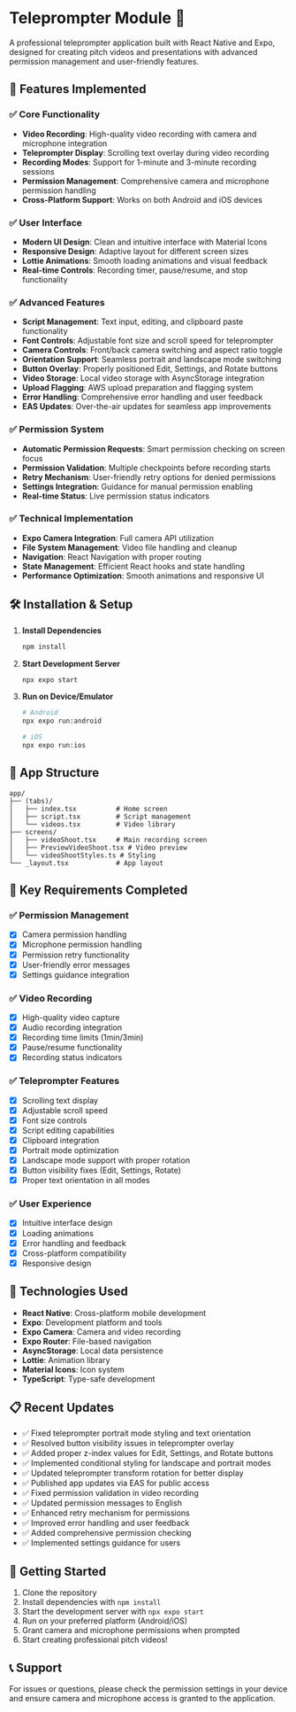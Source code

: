 # Teleprompter Module 📱

A professional teleprompter application built with React Native and Expo, designed for creating pitch videos and presentations with advanced permission management and user-friendly features.

## 🚀 Features Implemented

### ✅ Core Functionality
- **Video Recording**: High-quality video recording with camera and microphone integration
- **Teleprompter Display**: Scrolling text overlay during video recording
- **Recording Modes**: Support for 1-minute and 3-minute recording sessions
- **Permission Management**: Comprehensive camera and microphone permission handling
- **Cross-Platform Support**: Works on both Android and iOS devices

### ✅ User Interface
- **Modern UI Design**: Clean and intuitive interface with Material Icons
- **Responsive Design**: Adaptive layout for different screen sizes
- **Lottie Animations**: Smooth loading animations and visual feedback
- **Real-time Controls**: Recording timer, pause/resume, and stop functionality

### ✅ Advanced Features
- **Script Management**: Text input, editing, and clipboard paste functionality
- **Font Controls**: Adjustable font size and scroll speed for teleprompter
- **Camera Controls**: Front/back camera switching and aspect ratio toggle
- **Orientation Support**: Seamless portrait and landscape mode switching
- **Button Overlay**: Properly positioned Edit, Settings, and Rotate buttons
- **Video Storage**: Local video storage with AsyncStorage integration
- **Upload Flagging**: AWS upload preparation and flagging system
- **Error Handling**: Comprehensive error handling and user feedback
- **EAS Updates**: Over-the-air updates for seamless app improvements

### ✅ Permission System
- **Automatic Permission Requests**: Smart permission checking on screen focus
- **Permission Validation**: Multiple checkpoints before recording starts
- **Retry Mechanism**: User-friendly retry options for denied permissions
- **Settings Integration**: Guidance for manual permission enabling
- **Real-time Status**: Live permission status indicators

### ✅ Technical Implementation
- **Expo Camera Integration**: Full camera API utilization
- **File System Management**: Video file handling and cleanup
- **Navigation**: React Navigation with proper routing
- **State Management**: Efficient React hooks and state handling
- **Performance Optimization**: Smooth animations and responsive UI

## 🛠️ Installation & Setup

1. **Install Dependencies**
   ```bash
   npm install
   ```

2. **Start Development Server**
   ```bash
   npx expo start
   ```

3. **Run on Device/Emulator**
   ```bash
   # Android
   npx expo run:android
   
   # iOS
   npx expo run:ios
   ```

## 📱 App Structure

```
app/
├── (tabs)/
│   ├── index.tsx          # Home screen
│   ├── script.tsx         # Script management
│   └── videos.tsx         # Video library
├── screens/
│   ├── videoShoot.tsx     # Main recording screen
│   ├── PreviewVideoShoot.tsx # Video preview
│   └── videoShootStyles.ts # Styling
└── _layout.tsx            # App layout
```

## 🎯 Key Requirements Completed

### ✅ Permission Management
- [x] Camera permission handling
- [x] Microphone permission handling
- [x] Permission retry functionality
- [x] User-friendly error messages
- [x] Settings guidance integration

### ✅ Video Recording
- [x] High-quality video capture
- [x] Audio recording integration
- [x] Recording time limits (1min/3min)
- [x] Pause/resume functionality
- [x] Recording status indicators

### ✅ Teleprompter Features
- [x] Scrolling text display
- [x] Adjustable scroll speed
- [x] Font size controls
- [x] Script editing capabilities
- [x] Clipboard integration
- [x] Portrait mode optimization
- [x] Landscape mode support with proper rotation
- [x] Button visibility fixes (Edit, Settings, Rotate)
- [x] Proper text orientation in all modes

### ✅ User Experience
- [x] Intuitive interface design
- [x] Loading animations
- [x] Error handling and feedback
- [x] Cross-platform compatibility
- [x] Responsive design

## 🔧 Technologies Used

- **React Native**: Cross-platform mobile development
- **Expo**: Development platform and tools
- **Expo Camera**: Camera and video recording
- **Expo Router**: File-based navigation
- **AsyncStorage**: Local data persistence
- **Lottie**: Animation library
- **Material Icons**: Icon system
- **TypeScript**: Type-safe development

## 📋 Recent Updates

- ✅ Fixed teleprompter portrait mode styling and text orientation
- ✅ Resolved button visibility issues in teleprompter overlay
- ✅ Added proper z-index values for Edit, Settings, and Rotate buttons
- ✅ Implemented conditional styling for landscape and portrait modes
- ✅ Updated teleprompter transform rotation for better display
- ✅ Published app updates via EAS for public access
- ✅ Fixed permission validation in video recording
- ✅ Updated permission messages to English
- ✅ Enhanced retry mechanism for permissions
- ✅ Improved error handling and user feedback
- ✅ Added comprehensive permission checking
- ✅ Implemented settings guidance for users

## 🚀 Getting Started

1. Clone the repository
2. Install dependencies with `npm install`
3. Start the development server with `npx expo start`
4. Run on your preferred platform (Android/iOS)
5. Grant camera and microphone permissions when prompted
6. Start creating professional pitch videos!

## 📞 Support

For issues or questions, please check the permission settings in your device and ensure camera and microphone access is granted to the application.
